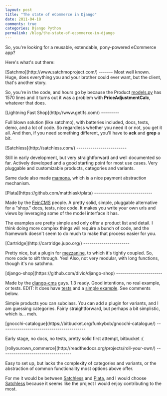 ```yaml
---
layout: post
title: "The state of eCommerce in Django"
date: 2011-04-18
comments: true
categories: Django Python
permalink: /blog/the-state-of-ecommerce-in-django
---
```


So, you're looking for a reusable, extendable, pony-powered eCommerce
app?

Here's what's out there:

<p></p>
[Satchmo](http://www.satchmoproject.com/)
-------
Most well known. Huge, does everything you and your brother could ever
want, but the client, that's another story. 

So, you're in the code, and hours go by because the Product
[models.py](https://bitbucket.org/chris1610/satchmo/src/4dcd30f11ad7/satchmo/apps/product/models.py)
has 1570 lines and it turns out it was a problem with
**PriceAdjustmentCalc**, whatever that does.

<p></p>
[Lightning Fast Shop](http://www.getlfs.com/)
---------

Full blown solution (like satchmo), with batteries included, docs,
tests, demo, and a lot of code. So regardless whether you need it or
not, you get it all. And then, if you need something different, you'll
have to **ack** and **grep** a bit.

<p></p>
[Satchless](http://satchless.com/)
-------------------------

Still in early development, but very straightforward and well documented
so far. Actively developed and a good starting point for most use cases.
Very pluggable and customizable products, categories and variants. 

Same dude also made [mamona](https://github.com/emesik/mamona), which is
a nice payment abstraction mechanism.

<p></p>
[Plata](https://github.com/matthiask/plata)
-----------------------------

Made by the [FeinCMS](http://www.feinheit.ch/media/labs/feincms/)
people. A pretty solid, simple, pluggable alternative for a "shop."
docs, tests, nice code. It makes you write your own urls and views by
leveraging some of the model interface it has. 

The examples are pretty simple and only offer a product list and detail.
I think doing more complex things will require a bunch of code, and the
framework doesn't seem to do much to make that process easier for you.

<p></p>
[Cartridge](http://cartridge.jupo.org/)
-----------------------

Pretty nice, but a plugin for [mezzanine](http://mezzanine.jupo.org/),
to which it's tightly coupled. So, more code to sift through. Yes! Also,
not very modular, with long functions, though it's no satchmo.

<p></p>
[django-shop](https://github.com/divio/django-shop)
-----------------------

Made by the [django-cms](https://www.django-cms.org/) guys. 1.3 ready.
Good intentions, no real example, or tests. 
EDIT: It does have
[tests](https://github.com/divio/django-shop/tree/master/shop/tests) and
a [simple
example](https://github.com/divio/django-shop/tree/master/example). See
comments below.

Simple products you can subclass. You can add a plugin for variants, and
I am guessing categories. Fairly straightforward, but perhaps a bit
simplistic, which is... meh.

<p></p>
[gnocchi-catalogue](https://bitbucket.org/funkybob/gnocchi-catalogue/)
------------------------------------------

Early stage, no docs, no tests, pretty solid first attempt, bitbucket :(

<p></p>
[rollyourown_commerce](http://readthedocs.org/projects/roll-your-own/)
-----------------------------------

Easy to set up, but lacks the complexity of categories and variants, or
the abstraction of common functionality most options above offer.

For me it would be between [Satchless](http://satchless.com/) and
[Plata](https://github.com/matthiask/plata), and I would choose
[Satchless](http://satchless.com/) because it seems like the project I
would enjoy contributing to the most.

